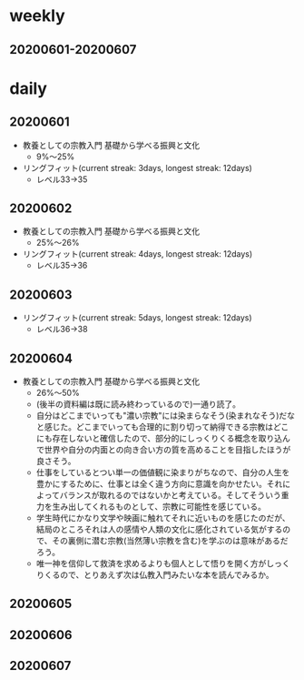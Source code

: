 # weekly
## 20200601-20200607

# daily
## 20200601
* 教養としての宗教入門 基礎から学べる振興と文化
  * 9%〜25%
* リングフィット(current streak: 3days, longest streak: 12days)
  * レベル33→35

## 20200602
* 教養としての宗教入門 基礎から学べる振興と文化
  * 25%〜26%
* リングフィット(current streak: 4days, longest streak: 12days)
  * レベル35→36

## 20200603
* リングフィット(current streak: 5days, longest streak: 12days)
  * レベル36→38

## 20200604
* 教養としての宗教入門 基礎から学べる振興と文化
  * 26%〜50%
  * (後半の資料編は既に読み終わっているので)一通り読了。
  * 自分はどこまでいっても"濃い宗教"には染まらなそう(染まれなそう)だなと感じた。どこまでいっても合理的に割り切って納得できる宗教はどこにも存在しないと確信したので、部分的にしっくりくる概念を取り込んで世界や自分の内面との向き合い方の質を高めることを目指したほうが良さそう。
  * 仕事をしているとつい単一の価値観に染まりがちなので、自分の人生を豊かにするために、仕事とは全く違う方向に意識を向かせたい。それによってバランスが取れるのではないかと考えている。そしてそういう重力を生み出してくれるものとして、宗教に可能性を感じている。
  * 学生時代にかなり文学や映画に触れてそれに近いものを感じたのだが、結局のところそれは人の感情や人類の文化に感化されている気がするので、その裏側に潜む宗教(当然薄い宗教を含む)を学ぶのは意味があるだろう。
  * 唯一神を信仰して救済を求めるよりも個人として悟りを開く方がしっくりくるので、とりあえず次は仏教入門みたいな本を読んでみるか。

## 20200605

## 20200606

## 20200607

